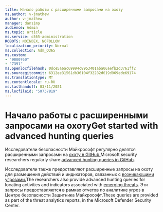 ```yaml
---
title: Начало работы с расширенными запросами на охоту
ms.author: v-jmathew
author: v-jmathew
manager: dansimp
audience: Admin
ms.topic: article
ms.service: o365-administration
ROBOTS: NOINDEX, NOFOLLOW
localization_priority: Normal
ms.collection: Adm_O365
ms.custom:
- "9000760"
- "7391"
ms.openlocfilehash: 0dce5a6ac69994c8953401aba06aefb2d3761ff2
ms.sourcegitcommit: 6312ee31561db36104f32282d019d069ede69174
ms.translationtype: MT
ms.contentlocale: ru-RU
ms.lasthandoff: 03/11/2021
ms.locfileid: "50737819"
---
```

# <a name="get-started-with-advanced-hunting-queries"></a><span data-ttu-id="3c46a-102">Начало работы с расширенными запросами на охоту</span><span class="sxs-lookup"><span data-stu-id="3c46a-102">Get started with advanced hunting queries</span></span>

<span data-ttu-id="3c46a-103">Исследователи безопасности Майкрософт регулярно делятся расширенными запросами на [охоту в GitHub.](https://go.microsoft.com/fwlink/?linkid=2144624)</span><span class="sxs-lookup"><span data-stu-id="3c46a-103">Microsoft security researchers regularly share [advanced hunting queries in GitHub](https://go.microsoft.com/fwlink/?linkid=2144624).</span></span>

<span data-ttu-id="3c46a-104">Исследователи также предоставляют расширенные запросы на охоту для размещения действий и индикаторов, связанных с [возникающими угрозами.](https://go.microsoft.com/fwlink/?linkid=2145808)</span><span class="sxs-lookup"><span data-stu-id="3c46a-104">The researchers also provide advanced hunting queries for locating activities and indicators associated with [emerging threats](https://go.microsoft.com/fwlink/?linkid=2145808).</span></span> <span data-ttu-id="3c46a-105">Эти запросы предоставляются в рамках отчетов по аналитике угроз в Центре безопасности Защитника Майкрософт.</span><span class="sxs-lookup"><span data-stu-id="3c46a-105">These queries are provided as part of the threat analytics reports, in the Microsoft Defender Security Center.</span></span>
